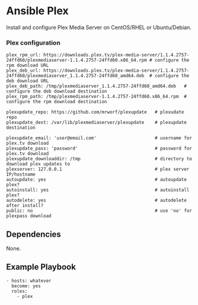 # Ansible Plex
Install and configure Plex Media Server on CentOS/RHEL or Ubuntu/Debian.

### Plex configuration
```
plex_rpm_url: https://downloads.plex.tv/plex-media-server/1.1.4.2757-24ffd60/plexmediaserver-1.1.4.2757-24ffd60.x86_64.rpm # configure the rpm download URL
plex_deb_url: https://downloads.plex.tv/plex-media-server/1.1.4.2757-24ffd60/plexmediaserver_1.1.4.2757-24ffd60_amd64.deb  # configure the deb download URL
plex_deb_path: /tmp/plexmediaserver_1.1.4.2757-24ffd60_amd64.deb   # configure the deb download destination
plex_rpm_path: /tmp/plexmediaserver-1.1.4.2757-24ffd60.x86_64.rpm  # configure the rpm download destination

plexupdate_repo: https://github.com/mrworf/plexupdate   # plexudate repo
plexupdate_dest: /var/lib/plexmediaserver/plexupdate    # plexupdate destination

plexupdate_email: 'user@email.com'                      # username for plex.tv download
plexupdate_pass: 'password'                      		# password for plex.tv download
plexupdate_downloaddir: /tmp 							# directory to download plex updates to
plexserver: 127.0.0.1									# plex server IP/hostname
autoupdate: yes											# autoupdate plex?
autoinstall: yes										# autoinstall plex?
autodelete: yes											# autodelete after install?
public: no 												# use 'no' for plexpass download		
```

## Dependencies
None.

## Example Playbook
    - hosts: whatever
      become: yes
      roles:
        - plex